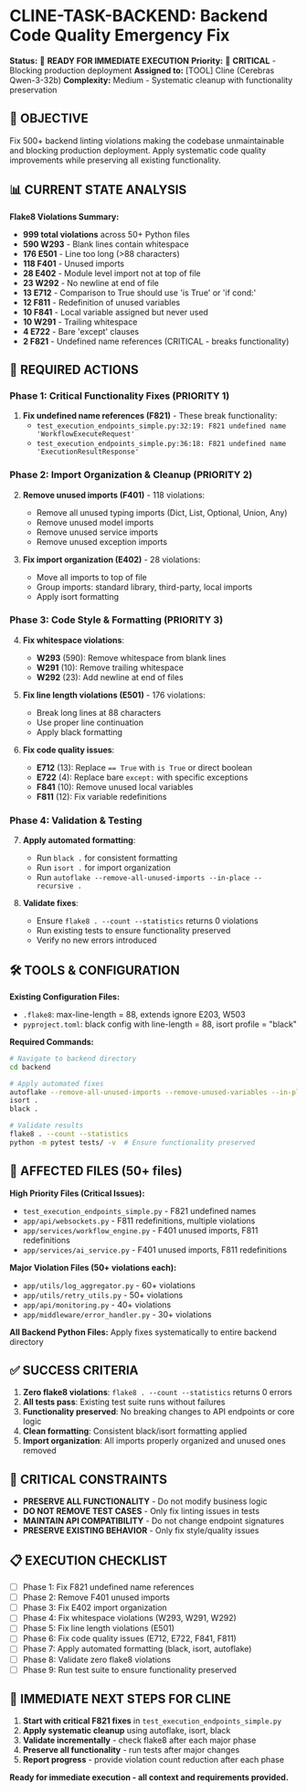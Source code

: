 # CLINE-TASK-BACKEND: Backend Code Quality Emergency Fix

**Status:** 🚀 **READY FOR IMMEDIATE EXECUTION**
**Priority:** 🔴 **CRITICAL** - Blocking production deployment
**Assigned to:** [TOOL] Cline (Cerebras Qwen-3-32b)
**Complexity:** Medium - Systematic cleanup with functionality preservation

## 🎯 OBJECTIVE

Fix 500+ backend linting violations making the codebase unmaintainable and blocking production deployment. Apply systematic code quality improvements while preserving all existing functionality.

## 📊 CURRENT STATE ANALYSIS

**Flake8 Violations Summary:**

- **999 total violations** across 50+ Python files
- **590 W293** - Blank lines contain whitespace
- **176 E501** - Line too long (>88 characters)
- **118 F401** - Unused imports
- **28 E402** - Module level import not at top of file
- **23 W292** - No newline at end of file
- **13 E712** - Comparison to True should use 'is True' or 'if cond:'
- **12 F811** - Redefinition of unused variables
- **10 F841** - Local variable assigned but never used
- **10 W291** - Trailing whitespace
- **4 E722** - Bare 'except' clauses
- **2 F821** - Undefined name references (CRITICAL - breaks functionality)

## 🔧 REQUIRED ACTIONS

### Phase 1: Critical Functionality Fixes (PRIORITY 1)

1. **Fix undefined name references (F821)** - These break functionality:
   - `test_execution_endpoints_simple.py:32:19: F821 undefined name 'WorkflowExecuteRequest'`
   - `test_execution_endpoints_simple.py:36:18: F821 undefined name 'ExecutionResultResponse'`

### Phase 2: Import Organization & Cleanup (PRIORITY 2)

2. **Remove unused imports (F401)** - 118 violations:
   - Remove all unused typing imports (Dict, List, Optional, Union, Any)
   - Remove unused model imports
   - Remove unused service imports
   - Remove unused exception imports

3. **Fix import organization (E402)** - 28 violations:
   - Move all imports to top of file
   - Group imports: standard library, third-party, local imports
   - Apply isort formatting

### Phase 3: Code Style & Formatting (PRIORITY 3)

4. **Fix whitespace violations**:
   - **W293** (590): Remove whitespace from blank lines
   - **W291** (10): Remove trailing whitespace
   - **W292** (23): Add newline at end of files

5. **Fix line length violations (E501)** - 176 violations:
   - Break long lines at 88 characters
   - Use proper line continuation
   - Apply black formatting

6. **Fix code quality issues**:
   - **E712** (13): Replace `== True` with `is True` or direct boolean
   - **E722** (4): Replace bare `except:` with specific exceptions
   - **F841** (10): Remove unused local variables
   - **F811** (12): Fix variable redefinitions

### Phase 4: Validation & Testing

7. **Apply automated formatting**:
   - Run `black .` for consistent formatting
   - Run `isort .` for import organization
   - Run `autoflake --remove-all-unused-imports --in-place --recursive .`

8. **Validate fixes**:
   - Ensure `flake8 . --count --statistics` returns 0 violations
   - Run existing tests to ensure functionality preserved
   - Verify no new errors introduced

## 🛠 TOOLS & CONFIGURATION

**Existing Configuration Files:**

- `.flake8`: max-line-length = 88, extends ignore E203, W503
- `pyproject.toml`: black config with line-length = 88, isort profile = "black"

**Required Commands:**

```bash
# Navigate to backend directory
cd backend

# Apply automated fixes
autoflake --remove-all-unused-imports --remove-unused-variables --in-place --recursive .
isort .
black .

# Validate results
flake8 . --count --statistics
python -m pytest tests/ -v  # Ensure functionality preserved
```

## 📁 AFFECTED FILES (50+ files)

**High Priority Files (Critical Issues):**

- `test_execution_endpoints_simple.py` - F821 undefined names
- `app/api/websockets.py` - F811 redefinitions, multiple violations
- `app/services/workflow_engine.py` - F401 unused imports, F811 redefinitions
- `app/services/ai_service.py` - F401 unused imports, F811 redefinitions

**Major Violation Files (50+ violations each):**

- `app/utils/log_aggregator.py` - 60+ violations
- `app/utils/retry_utils.py` - 50+ violations
- `app/api/monitoring.py` - 40+ violations
- `app/middleware/error_handler.py` - 30+ violations

**All Backend Python Files:** Apply fixes systematically to entire backend directory

## ✅ SUCCESS CRITERIA

1. **Zero flake8 violations**: `flake8 . --count --statistics` returns 0 errors
2. **All tests pass**: Existing test suite runs without failures
3. **Functionality preserved**: No breaking changes to API endpoints or core logic
4. **Clean formatting**: Consistent black/isort formatting applied
5. **Import organization**: All imports properly organized and unused ones removed

## 🚨 CRITICAL CONSTRAINTS

- **PRESERVE ALL FUNCTIONALITY** - Do not modify business logic
- **DO NOT REMOVE TEST CASES** - Only fix linting issues in tests
- **MAINTAIN API COMPATIBILITY** - Do not change endpoint signatures
- **PRESERVE EXISTING BEHAVIOR** - Only fix style/quality issues

## 📋 EXECUTION CHECKLIST

- [ ] Phase 1: Fix F821 undefined name references
- [ ] Phase 2: Remove F401 unused imports
- [ ] Phase 3: Fix E402 import organization
- [ ] Phase 4: Fix whitespace violations (W293, W291, W292)
- [ ] Phase 5: Fix line length violations (E501)
- [ ] Phase 6: Fix code quality issues (E712, E722, F841, F811)
- [ ] Phase 7: Apply automated formatting (black, isort, autoflake)
- [ ] Phase 8: Validate zero flake8 violations
- [ ] Phase 9: Run test suite to ensure functionality preserved

## 🎯 IMMEDIATE NEXT STEPS FOR CLINE

1. **Start with critical F821 fixes** in `test_execution_endpoints_simple.py`
2. **Apply systematic cleanup** using autoflake, isort, black
3. **Validate incrementally** - check flake8 after each major phase
4. **Preserve all functionality** - run tests after major changes
5. **Report progress** - provide violation count reduction after each phase

**Ready for immediate execution - all context and requirements provided.**
